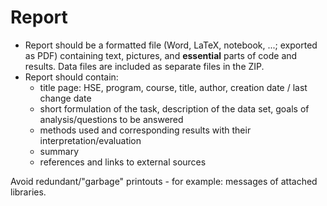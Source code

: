 # Report 

  - Report should be a formatted file (Word, LaTeX, notebook, ...; exported as PDF) containing text, pictures, and **essential** parts of code and results. Data files are included as separate files in the ZIP.
  - Report should contain: 
    * title page: HSE, program, course, title, author, creation date / last change date
    * short formulation of the task, description of the data set, goals of analysis/questions to be answered
    * methods used and corresponding results with their interpretation/evaluation
    * summary
    * references and links to external sources

Avoid redundant/"garbage" printouts - for example: messages of attached libraries.




